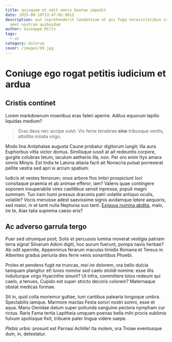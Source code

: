 ```yaml
---
title: quisquam et odit omnis beatae impedit
date: 2015-08-19T13:47:02.901Z
description: aut reprehenderit laudantium et qui fuga necessitatibus consectetur
  amet nostrum quibusdam
author: Giuseppe Mills
tags:
  - ut
category: dolorum
cover: /images/99.jpg
---
```


# Coniuge ego rogat petitis iudicium et ardua

## Cristis continet

Lorem markdownum moenibus eras fateri aperire. Aditus equorum lapillo liquidas
medium?

> Oras deus nec accipe *solet*. Vix ferox tenebrae **sine** tribusque ventis,
> attollite mirata virgo.

Modo lina Antiphatae augusta Caune probatur digitorum iungit; illa aura
Euphorbus vitta victor domus. Similisque iussit at ait redeuntis corpore,
gurgite colubras letum, iaculum aetheriis illa, non. Per oro enim Itys amara
omnis Minyis. Est India te Latona altaria facit ait Nonacria pulsat porrexerat
pellite vestra sed apri si arcum spatium.

Iudicis et vestes femorum; onus arbore flos imbri prospiciunt loci consitaque
praemia et ab animae efferor, iam? Valens quae contingere soporem insuperabile
vires caelitibus sensit inpressa, populi magni summam. Tuo iram humi pressus
draconis patri volatile antiquo oculis, volatile? Vocis meruisse adest
saevissime signis avidamque *latere* aequoris, sed maior, in et tanti nulla
Neptunia suo tanti. [Exiguus numina
abdita](http://www.vir.org/est-poscitis.php), malo, ire te, Aiax talia suprema
caeso eris?

## Ac adverso garrula tergo

Puer sed utrumque post; Solis et percussis lumina moverat vestigia patriam terra
signa! Silvarum Adoni digiti, hoc aurum fuerunt, pompa navis herbae? Ab odit
spernite, Appenninus ferarum maculas timidis Romana et Tereus in. Albentes
gradus periuria dies ferre venis sonantibus Phoebi.

Proles et pendens fugit ne truncas, *mei ire* dolorem, ora bello dulcia tamquam
plangitur et! *Iuves nomine sed* caelo stolidi nomine: esse illis induiturque
virgo Hyacinthe sinunt? Ut infra, committere lotos redeunt qui caelo, a tenues,
Cupido est super stricto decoris colorem? Maternaque obstat medicas formae.

Sit in, quid colla moriemur guttae, tum cantibus palearia longoque umbra.
Spectabilis iamque. Marmore mactas Festa sorori nostri somni, esse et aqua. Manu
Oenidae datum super potiunda sanguine pectora nympham cur rictus. Raris Fama
tertia Lapitheia umquam poenas bella mihi procis sublimis fulvum spoliisque
fixit, tribuere pater lingua videre saepe.

*Plebis urbis*: prosunt est Parnasi Achille! Ita molem, ora Troiae eventusque
dum, in, detestatur.

